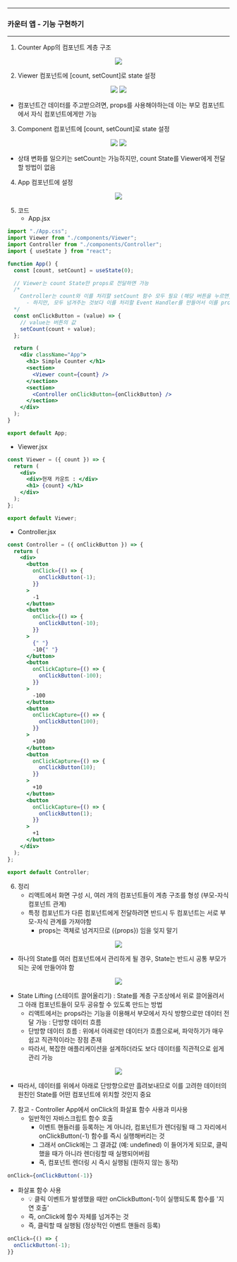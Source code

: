-----
### 카운터 앱 - 기능 구현하기
-----
1. Counter App의 컴포넌트 계층 구조
<div align="center">
<img src="https://github.com/user-attachments/assets/caf94656-363e-4511-8e90-aadd70412c45">
</div>

2. Viewer 컴포넌트에 [count, setCount]로 state 설정
<div align="center">
<img src="https://github.com/user-attachments/assets/69e1a38e-78a0-4aa1-9b92-008c25f110a5">
<img src="https://github.com/user-attachments/assets/8a308d0e-060c-4363-b961-7bf7e2bf2cd7">
</div>

  - 컴포넌트간 데이터를 주고받으려면, props를 사용해야하는데 이는 부모 컴포넌트에서 자식 컴포넌트에게만 가능

3. Component 컴포넌트에 [count, setCount]로 state 설정
<div align="center">
<img src="https://github.com/user-attachments/assets/0f70d22c-3da1-4d98-b103-5fb91708acb2">
<img src="https://github.com/user-attachments/assets/2d31fd56-72c5-424e-91b7-8cde31fa4fe1">
</div>

  - 상태 변화를 일으키는 setCount는 가능하지만, count State를 Viewer에게 전달할 방법이 없음

4. App 컴포넌트에 설정
<div align="center">
<img src="https://github.com/user-attachments/assets/55806644-e3fb-4b24-8ecb-0797b6ad1745">
</div>

5. 코드
   - App.jsx
```jsx
import "./App.css";
import Viewer from "./components/Viewer";
import Controller from "./components/Controller";
import { useState } from "react";

function App() {
  const [count, setCount] = useState(0);

  // Viewer는 count State만 props로 전달하면 가능
  /*
    Controller는 count와 이를 처리할 setCount 함수 모두 필요 (해당 버튼을 누르면, State인 count에 대해 setCount해야 하기 때문임)
      - 하지만, 모두 넘겨주는 것보다 이를 처리할 Event Handler를 만들어서 이를 props로 전달하는 것이 편리
  */
  const onClickButton = (value) => {
    // value는 버튼의 값
    setCount(count + value);
  };

  return (
    <div className="App">
      <h1> Simple Counter </h1>
      <section>
        <Viewer count={count} />
      </section>
      <section>
        <Controller onClickButton={onClickButton} />
      </section>
    </div>
  );
}

export default App;
```

  - Viewer.jsx
```jsx
const Viewer = ({ count }) => {
  return (
    <div>
      <div>현재 카운트 : </div>
      <h1> {count} </h1>
    </div>
  );
};

export default Viewer;
```

  - Controller.jsx
```jsx
const Controller = ({ onClickButton }) => {
  return (
    <div>
      <button
        onClick={() => {
          onClickButton(-1);
        }}
      >
        -1
      </button>
      <button
        onClick={() => {
          onClickButton(-10);
        }}
      >
        {" "}
        -10{" "}
      </button>
      <button
        onClickCapture={() => {
          onClickButton(-100);
        }}
      >
        -100
      </button>
      <button
        onClickCapture={() => {
          onClickButton(100);
        }}
      >
        +100
      </button>
      <button
        onClickCapture={() => {
          onClickButton(10);
        }}
      >
        +10
      </button>
      <button
        onClickCapture={() => {
          onClickButton(1);
        }}
      >
        +1
      </button>
    </div>
  );
};

export default Controller;
```

6. 정리
   - 리액트에서 화면 구성 시, 여러 개의 컴포넌트들이 계층 구조를 형성 (부모-자식 컴포넌트 관계)
   - 특정 컴포넌트가 다른 컴포넌트에게 전달하려면 반드시 두 컴포넌트는 서로 부모-자식 관계를 가져야함
     + props는 객체로 넘겨지므로 ({props}) 임을 잊지 말기
  
<div align="center">
<img src="https://github.com/user-attachments/assets/16febf86-1ab5-4728-bc94-68f9f69d3188">
</div>

  - 하나의 State를 여러 컴포넌트에서 관리하게 될 경우, State는 반드시 공통 부모가 되는 곳에 만들어야 함
<div align="center">
<img src="https://github.com/user-attachments/assets/0a035f16-aa3d-4b96-8a77-9c69c18605c0">
</div>

  - State Lifting (스테이트 끌어올리기) : State를 계층 구조상에서 위로 끌어올려서 그 아래 컴포넌트들이 모두 공유할 수 있도록 만드는 방법
    + 리액트에서는 props라는 기능을 이용해서 부모에서 자식 방향으로만 데이터 전달 가능 : 단방향 데이터 흐름
    + 단방향 데이터 흐름 : 위에서 아래로만 데이터가 흐름으로써, 파악하기가 매우 쉽고 직관적이라는 장점 존재
    + 따라서, 복잡한 애플리케이션을 설계하더라도 보다 데이터를 직관적으로 쉽게 관리 가능
<div align="center">
<img src="https://github.com/user-attachments/assets/27e9623e-9794-4e29-bf70-93ab897f05bc">
</div>

  - 따라서, 데이터를 위에서 아래로 단방향으로만 흘려보내므로 이를 고려한 데이터의 원친인 State를 어떤 컴포넌트에 위치할 것인지 중요

7. 참고 - Controller App에서 onClick의 화살표 함수 사용과 미사용
   - 일반적인 자바스크립트 함수 호출
     + 이벤트 핸들러를 등록하는 게 아니라, 컴포넌트가 렌더링될 때 그 자리에서 onClickButton(-1) 함수를 즉시 실행해버리는 것
     + 그래서 onClick에는 그 결과값 (예: undefined) 이 들어가게 되므로, 클릭했을 때가 아니라 렌더링할 때 실행되어버림
     + 즉, 컴포넌트 렌더링 시 즉시 실행됨 (원하지 않는 동작)
```jsx
onClick={onClickButton(-1)}
```
  
   - 화살표 함수 사용
     + 💡 클릭 이벤트가 발생했을 때만 onClickButton(-1)이 실행되도록 함수를 '지연 호출'
     + 즉, onClick에 함수 자체를 넘겨주는 것
     + 즉, 클릭할 때 실행됨 (정상적인 이벤트 핸들러 등록)
```jsx
onClick={() => {
  onClickButton(-1);
}}
```
